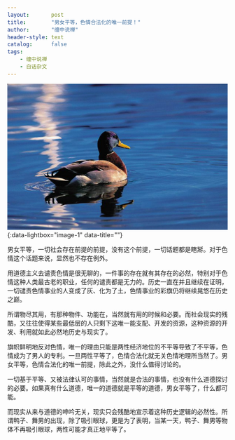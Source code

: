 ```yaml
---
layout:       post
title:        "男女平等，色情合法化的唯一前提！"
author:       "缠中说禅"
header-style: text
catalog:      false
tags:
    - 缠中说禅
    - 白话杂文
---
```


[![](/img/czsc/20060403-0124.jpg)](/img/czsc/20060403-0124.jpg){:data-lightbox="image-1" data-title=""}



男女平等，一切社会存在前提的前提，没有这个前提，一切话题都是瞎掰。对于色情这个话题来说，显然也不存在例外。



用道德主义去谴责色情是很无聊的，一件事的存在就有其存在的必然，特别对于色情这种人类最古老的职业，任何的谴责都是无力的。历史一直在并且继续在证明，一切谴责色情事业的人变成了灰、化为了土，色情事业的彩旗仍将继续晃悠在历史之巅。



所谓物尽其用，有那种物件、功能在，当然就有用的时候和必要。而社会现实的残酷，又往往使得某些最低层的人只剩下这唯一能支配、开发的资源，这种资源的开发、利用就如此必然地历史与现实了。



旗帜鲜明地反对色情，唯一的理由只能是两性经济地位的不平等导致了不平等，色情成为了男人的专利。一旦两性平等了，色情合法化就无关色情地理所当然了。男女平等，色情合法化的唯一前提，除此之外，没什么值得讨论的。



一切基于平等、又被法律认可的事情，当然就是合法的事情，也没有什么道德探讨的必要。如果真有什么道德，唯一的道德就是平等的道德，男女平等了，什么都可能。



而现实从来与道德的呻吟无关，现实只会残酷地宣示着这种历史逻辑的必然性。所谓鸭子、舞男的出现，除了吸引眼球，更是为了表明，当某一天，鸭子、舞男等物体不再吸引眼球，两性可能才真正地平等了。
